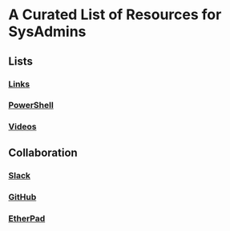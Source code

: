 # A Curated List of Resources for SysAdmins  
## Lists  
### [Links](https://github.com/NgPecSysAdmin/NgPecSysAdmin/blob/master/resources/Links.md)  
### [PowerShell](https://github.com/NgPecSysAdmin/NgPecSysAdmin/blob/master/resources/PowerShell.md)  
### [Videos](https://github.com/NgPecSysAdmin/NgPecSysAdmin/blob/master/resources/Videos.md)  
## Collaboration  
### [Slack](https://ngpecsysadmin.slack.com)  
### [GitHub](https://github.com/NgPecSysAdmin)  
### [EtherPad](https://etherpad.wikimedia.org/p/NgPecSysAdmin)  
